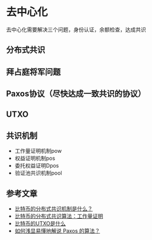 # 去中心化

去中心化需要解决三个问题，身份认证，余额检查，达成共识

## 分布式共识

## 拜占庭将军问题

## Paxos协议（尽快达成一致共识的协议）

## UTXO

## 共识机制

- 工作量证明机制pow
- 权益证明机制pos
- 委托权益证明Dpos
- 验证池共识机制pool

## 参考文章

- [比特币的分布式共识机制是什么？](https://www.120btc.com/baike/btc/11589.html)
- [比特币的分布式共识算法：工作量证明](https://zhuanlan.zhihu.com/p/362001482)
- [比特币的UTXO是什么](https://zhuanlan.zhihu.com/p/361854961)
- [如何浅显易懂地解说 Paxos 的算法？](https://www.zhihu.com/question/19787937)
